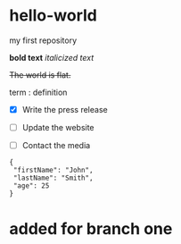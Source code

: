 # hello-world
my first repository

**bold text**
*italicized text*



~~The world is flat.~~

term 
: definition

- [x] Write the press release
- [ ] Update the website
- [ ] Contact the media


  
 ```
{
  "firstName": "John",
  "lastName": "Smith",
  "age": 25
}
```

# added for branch one
